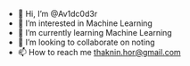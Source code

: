 - 👋 Hi, I’m @Av1dc0d3r
- 👀 I’m interested in Machine Learning
- 🌱 I’m currently learning Machine Learning
- 💞️ I’m looking to collaborate on noting
- 📫 How to reach me thaknin.hor@gmail.com

<!---
Av1dc0d3r/Av1dc0d3r is a ✨ special ✨ repository because its `README.md` (this file) appears on your GitHub profile.
You can click the Preview link to take a look at your changes.
--->

